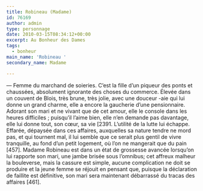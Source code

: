 ```yaml
---
title: Robineau (Madame)
id: 76169
author: admin
type: personnage
date: 2010-03-15T08:34:12+00:00
excerpt: Au Bonheur des Dames
tags:
  - bonheur
main_name: 'Robineau '
secondary_name: Madame

---
```

— Femme du marchand de soieries. C&rsquo;est la fille d&rsquo;un piqueur des ponts et chaussées, absolument ignorante des choses du commerce. Élevée dans un couvent de Blois, très brune, très jolie, avec une douceur -aie qui lui donne un grand charme, elle a encore la gaucherie d&rsquo;une pensionnaire. Adorant son mari et ne vivant que de cet amour, elle le console dans les heures difficiles ; puisqu&rsquo;il l&rsquo;aime bien, elle n&rsquo;en demande pas davantage, elle lui donne tout, son cœur, sa vie [2391. L&rsquo;utilité de la lutte lui échappe. Effarée, dépaysée dans ces affaires, auxquelles sa nature tendre ne mord pas, et qui tournent mal, il lui semble que ce serait plus gentil de vivre tranquille, au fond d&rsquo;un petit logement, où l&rsquo;on ne mangerait que du pain [457]. Madame Robineau est dans un état de grossesse avancée lorsqu&rsquo;on lui rapporte son mari, une jambe brisée sous l&rsquo;omnibus; cet affreux malheur la bouleverse, mais la cassure est simple, aucune complication ne doit se produire et la jeune femme se réjouit en pensant que, puisque la déclaration de faillite est définitive, son mari sera maintenant débarrassé du tracas des affaires [461]. 